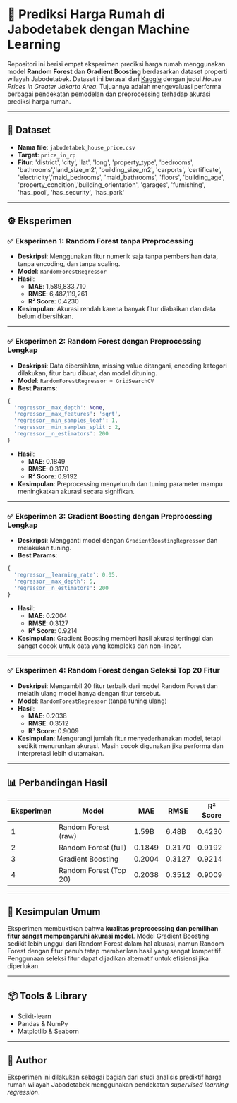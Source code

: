 
# 🏡 Prediksi Harga Rumah di Jabodetabek dengan Machine Learning

Repositori ini berisi empat eksperimen prediksi harga rumah menggunakan model **Random Forest** dan **Gradient Boosting** berdasarkan dataset properti wilayah Jabodetabek. Dataset ini berasal dari [Kaggle](https://www.kaggle.com) dengan judul *House Prices in Greater Jakarta Area*. Tujuannya adalah mengevaluasi performa berbagai pendekatan pemodelan dan preprocessing terhadap akurasi prediksi harga rumah.

---

## 📁 Dataset

- **Nama file**: `jabodetabek_house_price.csv`
- **Target**: `price_in_rp`
- **Fitur**: 'district', 'city', 'lat', 'long', 'property_type', 'bedrooms', 'bathrooms','land_size_m2', 'building_size_m2', 'carports', 'certificate', 'electricity','maid_bedrooms', 'maid_bathrooms', 'floors', 'building_age', 'property_condition','building_orientation', 'garages', 'furnishing', 'has_pool', 'has_security', 'has_park'


---

## ⚙️ Eksperimen

### ✅ Eksperimen 1: Random Forest tanpa Preprocessing

- **Deskripsi**: Menggunakan fitur numerik saja tanpa pembersihan data, tanpa encoding, dan tanpa scaling.
- **Model**: `RandomForestRegressor`
- **Hasil**:
  - **MAE**: 1,589,833,710
  - **RMSE**: 6,487,119,261
  - **R² Score**: 0.4230
- **Kesimpulan**: Akurasi rendah karena banyak fitur diabaikan dan data belum dibersihkan.

---

### ✅ Eksperimen 2: Random Forest dengan Preprocessing Lengkap

- **Deskripsi**: Data dibersihkan, missing value ditangani, encoding kategori dilakukan, fitur baru dibuat, dan model dituning.
- **Model**: `RandomForestRegressor + GridSearchCV`
- **Best Params**:

```python
{
  'regressor__max_depth': None,
  'regressor__max_features': 'sqrt',
  'regressor__min_samples_leaf': 1,
  'regressor__min_samples_split': 2,
  'regressor__n_estimators': 200
}
```

- **Hasil**:
  - **MAE**: 0.1849
  - **RMSE**: 0.3170
  - **R² Score**: 0.9192
- **Kesimpulan**: Preprocessing menyeluruh dan tuning parameter mampu meningkatkan akurasi secara signifikan.

---

### ✅ Eksperimen 3: Gradient Boosting dengan Preprocessing Lengkap

- **Deskripsi**: Mengganti model dengan `GradientBoostingRegressor` dan melakukan tuning.
- **Best Params**:

```python
{
  'regressor__learning_rate': 0.05,
  'regressor__max_depth': 5,
  'regressor__n_estimators': 200
}
```

- **Hasil**:
  - **MAE**: 0.2004
  - **RMSE**: 0.3127
  - **R² Score**: 0.9214
- **Kesimpulan**: Gradient Boosting memberi hasil akurasi tertinggi dan sangat cocok untuk data yang kompleks dan non-linear.

---

### ✅ Eksperimen 4: Random Forest dengan Seleksi Top 20 Fitur

- **Deskripsi**: Mengambil 20 fitur terbaik dari model Random Forest dan melatih ulang model hanya dengan fitur tersebut.
- **Model**: `RandomForestRegressor` (tanpa tuning ulang)
- **Hasil**:
  - **MAE**: 0.2038
  - **RMSE**: 0.3512
  - **R² Score**: 0.9009
- **Kesimpulan**: Mengurangi jumlah fitur menyederhanakan model, tetapi sedikit menurunkan akurasi. Masih cocok digunakan jika performa dan interpretasi lebih diutamakan.

---

## 📊 Perbandingan Hasil

| Eksperimen | Model                 | MAE     | RMSE    | R² Score |
|------------|------------------------|---------|---------|----------|
| 1          | Random Forest (raw)    | 1.59B   | 6.48B   | 0.4230   |
| 2          | Random Forest (full)   | 0.1849  | 0.3170  | 0.9192   |
| 3          | Gradient Boosting      | 0.2004  | 0.3127  | 0.9214   |
| 4          | Random Forest (Top 20) | 0.2038  | 0.3512  | 0.9009   |

---

## 📌 Kesimpulan Umum

Eksperimen membuktikan bahwa **kualitas preprocessing dan pemilihan fitur sangat mempengaruhi akurasi model**. Model Gradient Boosting sedikit lebih unggul dari Random Forest dalam hal akurasi, namun Random Forest dengan fitur penuh tetap memberikan hasil yang sangat kompetitif. Penggunaan seleksi fitur dapat dijadikan alternatif untuk efisiensi jika diperlukan.

---

## 📦 Tools & Library

- Scikit-learn
- Pandas & NumPy
- Matplotlib & Seaborn

---

## 📝 Author

Eksperimen ini dilakukan sebagai bagian dari studi analisis prediktif harga rumah wilayah Jabodetabek menggunakan pendekatan *supervised learning regression*.
